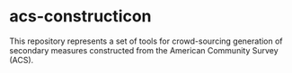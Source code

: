 # acs-constructicon
This repository represents a set of tools for crowd-sourcing generation of secondary measures constructed from the American Community Survey (ACS).
